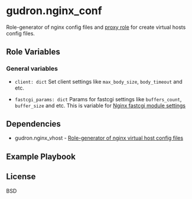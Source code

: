 gudron.nginx_conf
=========

Role-generator of nginx config files and [proxy role](https://github.com/gudron/gudron.nginx_vhost) for create virtual hosts config files.

Role Variables
--------------

### General variables

  * `client: dict`
    Set client settings like `max_body_size`, `body_timeout` and etc.

  * `fastcgi_params: dict`
    Params for fastcgi settings like `buffers_count`, `buffer_size` and etc. This is variable for [Nginx fastcgi module settings](http://nginx.org/ru/docs/http/ngx_http_fastcgi_module.html)

Dependencies
------------

  * gudron.nginx_vhost - [Role-generator of nginx virtual host config files](https://github.com/gudron/gudron.nginx_vhost)

Example Playbook
----------------


License
-------

BSD
